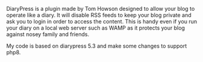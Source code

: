 DiaryPress is a plugin made by Tom Howson designed to allow your blog to operate like a diary. It will disable RSS feeds to keep your blog private and ask you to login in order to access the content. This is handy even if you run your diary on a local web server such as WAMP as it protects your blog against nosey family and friends.

My code is based on diarypress 5.3 and make some changes to support php8.
